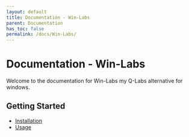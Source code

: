 ```yaml
---
layout: default
title: Documentation - Win-Labs
parent: Documentation
has_toc: false
permalink: /docs/Win-Labs/
---
```


# Documentation - Win-Labs

Welcome to the documentation for Win-Labs my Q-Labs alternative for windows.

## Getting Started

- [Installation](installation.html)
- [Usage](usage.html)


